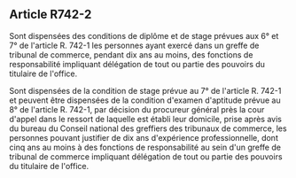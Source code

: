 Article R742-2
----
Sont dispensées des conditions de diplôme et de stage prévues aux 6° et 7° de
l'article R. 742-1 les personnes ayant exercé dans un greffe de tribunal de
commerce, pendant dix ans au moins, des fonctions de responsabilité impliquant
délégation de tout ou partie des pouvoirs du titulaire de l'office.

Sont dispensées de la condition de stage prévue au 7° de l'article R. 742-1 et
peuvent être dispensées de la condition d'examen d'aptitude prévue au 8° de
l'article R. 742-1, par décision du procureur général près la cour d'appel dans
le ressort de laquelle est établi leur domicile, prise après avis du bureau du
Conseil national des greffiers des tribunaux de commerce, les personnes pouvant
justifier de dix ans d'expérience professionnelle, dont cinq ans au moins à des
fonctions de responsabilité au sein d'un greffe de tribunal de commerce
impliquant délégation de tout ou partie des pouvoirs du titulaire de l'office.
